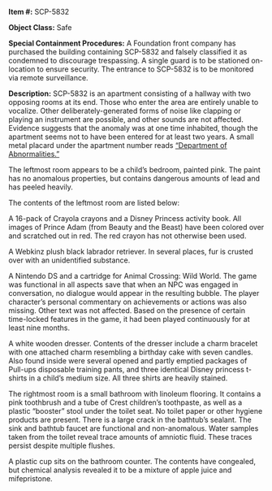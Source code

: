 **Item #:** SCP-5832

**Object Class:** Safe

**Special Containment Procedures:** A Foundation front company has purchased the building containing SCP-5832 and falsely classified it as condemned to discourage trespassing. A single guard is to be stationed on-location to ensure security. The entrance to SCP-5832 is to be monitored via remote surveillance.

**Description:** SCP-5832 is an apartment consisting of a hallway with two opposing rooms at its end. Those who enter the area are entirely unable to vocalize. Other deliberately-generated forms of noise like clapping or playing an instrument are possible, and other sounds are not affected. Evidence suggests that the anomaly was at one time inhabited, though the apartment seems not to have been entered for at least two years. A small metal placard under the apartment number reads [“Department of Abnormalities.”](/scp-3220)

The leftmost room appears to be a child’s bedroom, painted pink. The paint has no anomalous properties, but contains dangerous amounts of lead and has peeled heavily.

The contents of the leftmost room are listed below:

A 16-pack of Crayola crayons and a Disney Princess activity book. All images of Prince Adam (from Beauty and the Beast) have been colored over and scratched out in red. The red crayon has not otherwise been used.

A Webkinz plush black labrador retriever. In several places, fur is crusted over with an unidentified substance.

A Nintendo DS and a cartridge for Animal Crossing: Wild World. The game was functional in all aspects save that when an NPC was engaged in conversation, no dialogue would appear in the resulting bubble. The player character’s personal commentary on achievements or actions was also missing. Other text was not affected. Based on the presence of certain time-locked features in the game, it had been played continuously for at least nine months.

A white wooden dresser. Contents of the dresser include a charm bracelet with one attached charm resembling a birthday cake with seven candles. Also found inside were several opened and partly emptied packages of Pull-ups disposable training pants, and three identical Disney princess t-shirts in a child’s medium size. All three shirts are heavily stained.

The rightmost room is a small bathroom with linoleum flooring. It contains a pink toothbrush and a tube of Crest children’s toothpaste, as well as a plastic “booster” stool under the toilet seat. No toilet paper or other hygiene products are present. There is a large crack in the bathtub’s sealant. The sink and bathtub faucet are functional and non-anomalous. Water samples taken from the toilet reveal trace amounts of amniotic fluid. These traces persist despite multiple flushes.

A plastic cup sits on the bathroom counter. The contents have congealed, but chemical analysis revealed it to be a mixture of apple juice and mifepristone.